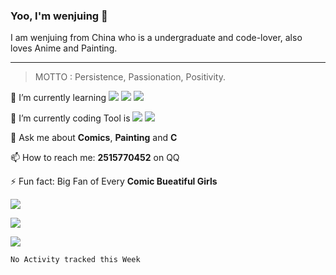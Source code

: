 ### Yoo, I'm wenjuing 👋

I am wenjuing from China who is a undergraduate and code-lover, also loves Anime and Painting.
<hr />

> MOTTO : Persistence, Passionation, Positivity.

🌱 I’m currently learning ![](https://img.shields.io/badge/Code-C-informational?style=flat&logo=C&logoColor=white&color=a8b9cc)
![](https://img.shields.io/badge/Code-Python-informational?style=flat&logo=Python&logoColor=white&color=3776ab)
![](https://img.shields.io/badge/Code-PHP-informational?style=flat&logo=php&logoColor=white&color=777bb4)

🔭 I’m currently coding Tool is ![](https://img.shields.io/badge/Editor-VScode-informational?style=flat&logo=Visual–Studio–Code&logoColor=white&color=007acc)
![](https://img.shields.io/badge/Editor-IntelliJIDEA-informational?style=flat&logo=<LOGO_NAME>&logoColor=white&color=000000)

💬 Ask me about **Comics**, **Painting** and **C**

📫 How to reach me: **2515770452** on QQ

⚡ Fun fact: Big Fan of Every **Comic Bueatiful Girls**

![](https://github-readme-stats.vercel.app/api?username=wenjuing&theme=merko)


![](https://visitor-badge.glitch.me/badge?page_id=wenjuing.readme)

![](http://antzuhl.cn:4000/get/@wenjuing.readme)


<!--START_SECTION:waka-->
```text
No Activity tracked this Week
```
<!--END_SECTION:waka-->
